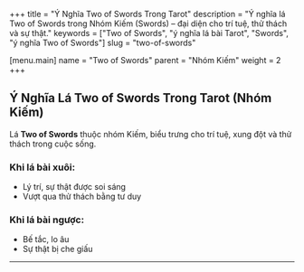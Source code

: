 +++
title = "Ý Nghĩa Two of Swords Trong Tarot"
description = "Ý nghĩa lá Two of Swords trong Nhóm Kiếm (Swords) – đại diện cho trí tuệ, thử thách và sự thật."
keywords = ["Two of Swords", "ý nghĩa lá bài Tarot", "Swords", "ý nghĩa Two of Swords"]
slug = "two-of-swords"

[menu.main]
name = "Two of Swords"
parent = "Nhóm Kiếm"
weight = 2
+++

## Ý Nghĩa Lá Two of Swords Trong Tarot (Nhóm Kiếm)

Lá **Two of Swords** thuộc nhóm Kiếm, biểu trưng cho trí tuệ, xung đột và thử thách trong cuộc sống.  

### Khi lá bài xuôi:
- Lý trí, sự thật được soi sáng  
- Vượt qua thử thách bằng tư duy  

### Khi lá bài ngược:
- Bế tắc, lo âu  
- Sự thật bị che giấu  

---
